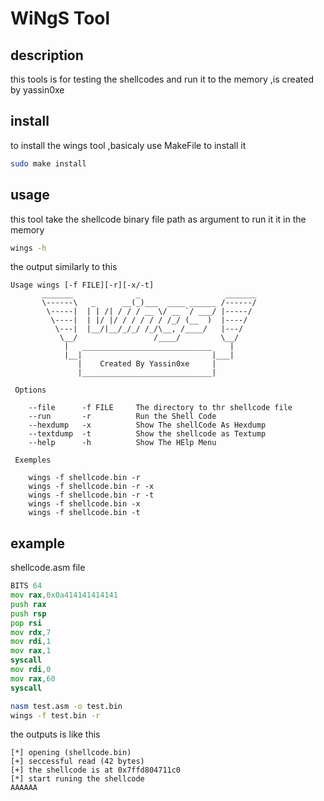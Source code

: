 # WiNgS Tool
## description
 this tools is for testing the shellcodes and run it to the memory
 ,is created by yassin0xe
## install
to install the wings tool ,basicaly use MakeFile
to install it
```sh
sudo make install
```
## usage
this tool take the shellcode binary file path as argument
to run it it in the memory

```sh
wings -h
```
the output similarly to this
```
Usage wings [-f FILE][-r][-x/-t]
       _______              _                   _______
       \------\   _      __(_)___  ____ ______ /------/
        \-----|  | | /| / / / __ \/ __ `/ ___/ |-----/
         \----|  | |/ |/ / / / / / /_/ (__  )  |----/
          \---|  |__/|__/_/_/ /_/\__, /____/   |---/
           \__/                 /____/         \__/
            |   _____________________________    |
            |__|                             |___|
               |    Created By Yassin0xe     |
               |_____________________________|

 Options

	--file      -f FILE     The directory to thr shellcode file
	--run       -r          Run the Shell Code
	--hexdump   -x          Show The shellCode As Hexdump
	--textdump  -t          Show the shellcode as Textump
	--help      -h          Show The HElp Menu

 Exemples

	wings -f shellcode.bin -r
	wings -f shellcode.bin -r -x
	wings -f shellcode.bin -r -t
	wings -f shellcode.bin -x
	wings -f shellcode.bin -t
```
## example
shellcode.asm file
```asm
BITS 64
mov rax,0x0a414141414141
push rax
push rsp
pop rsi
mov rdx,7
mov rdi,1
mov rax,1
syscall
mov rdi,0
mov rax,60
syscall
```
```sh
nasm test.asm -o test.bin
wings -f test.bin -r
```
the outputs is like this
```
[*] opening (shellcode.bin)
[+] seccessful read (42 bytes)
[+] the shellcode is at 0x7ffd804711c0
[*] start runing the shellcode
AAAAAA
```
